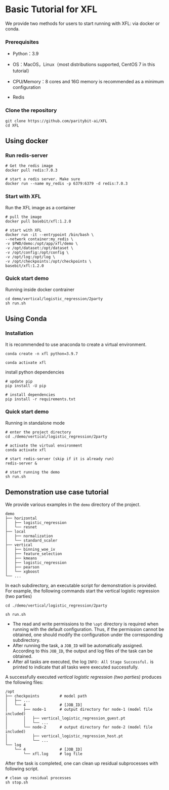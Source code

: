# Basic Tutorial for XFL

We provide two methods for users to start running with XFL: via docker or conda.

### Prerequisites
* Python：3.9

* OS：MacOS，Linux（most distributions supported, CentOS 7 in this tutorial）

* CPU/Memory：8 cores and 16G memory is recommended as a minimum configuration

* Redis

### Clone the repository
```shell
git clone https://github.com/paritybit-ai/XFL
cd XFL
```

## Using docker

### Run redis-server
```shell
# Get the redis image
docker pull redis:7.0.3

# start a redis server. Make sure
docker run --name my_redis -p 6379:6379 -d redis:7.0.3
```

### Start with XFL
Run the XFL image as a container
```shell
# pull the image
docker pull basebit/xfl:1.2.0

# start with XFL
docker run -it --entrypoint /bin/bash \
--network container:my_redis \
-v $PWD/demo:/opt/app/xfl/demo \
-v /opt/dataset:/opt/dataset \
-v /opt/config:/opt/config \
-v /opt/log:/opt/log \
-v /opt/checkpoints:/opt/checkpoints \
basebit/xfl:1.2.0
```

### Quick start demo
Running inside docker contrainer 
```shell
cd demo/vertical/logistic_regression/2party
sh run.sh
```

## Using Conda

### Installation

It is recommended to use anaconda to create a virtual environment.

```shell
conda create -n xfl python=3.9.7

conda activate xfl
```

install python dependencies
```shell
# update pip
pip install -U pip

# install dependencies
pip install -r requirements.txt
```

### Quick start demo

Running in standalone mode
```shell
# enter the project directory
cd ./demo/vertical/logistic_regression/2party

# activate the virtual environment
conda activate xfl

# start redis-server (skip if it is already run)
redis-server &

# start running the demo
sh run.sh
```

## Demonstration use case tutorial

We provide various examples in the `demo` directory of the project.

```
demo
├── horizontal
│   ├── logistic_regression
│   └── resnet
├── local
│   ├── normalization
│   └── standard_scaler
├── vertical
│   ├── binning_woe_iv
│   ├── feature_selection
│   ├── kmeans
│   ├── logistic_regression
│   ├── pearson
│   └── xgboost
└── ...
```

In each subdirectory, an executable script for demonstration is provided.
For example, the following commands start the vertical logistic regression (two parties)
```
cd ./demo/vertical/logistic_regression/2party

sh run.sh
```

* The read and write permissions to the `\opt` directory is required when running with the default configuration. Thus, if the permission cannot be obtained, one should modify the configuration under the corresponding subdirectory.  
* After running the task, a `JOB_ID` will be automatically assigned. According to this `JOB_ID`, the output and log files of the task can be obtained.
* After all tasks are executed, the log `INFO: All Stage Successful.` is printed to indicate that all tasks were executed successfully.

A successfully executed *vertical logistic regression (two parties)* produces the following files:
```
/opt
├── checkpoints         # model path
│   ├── ...
│   └── 4               # [JOB_ID]
│       ├── node-1      # output directory for node-1 (model file included)
│       │   ├── vertical_logistic_regression_guest.pt
│       │   └── ...     
│       └── node-2      # output directory for node-2 (model file included)
│           ├── vertical_logistic_regression_host.pt
│           └── ...     
└── log
    └── 4               # [JOB_ID]
        └── xfl.log     # log file
```
After the task is completed, one can clean up residual subprocesses with following script.
```shell
# clean up residual processes
sh stop.sh
```
